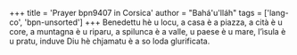 +++
title = 'Prayer bpn9407 in Corsica'
author = "Bahá'u'lláh"
tags = ['lang-co', 'bpn-unsorted']
+++
Benedettu hè u locu, a casa è a piazza, a cità è u core, a muntagna è u riparu, a spilunca è a valle, u paese è u mare, l’ìsula è u pratu, induve Diu hè chjamatu è a so loda glurificata.
